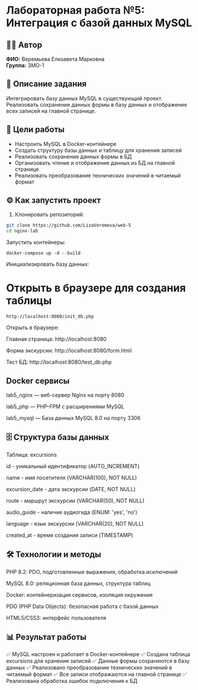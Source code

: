 # Лабораторная работа №5: Интеграция с базой данных MySQL

## 👩‍💻 Автор
**ФИО:** Веремьева Елизавета Марковна  
**Группа:** 3МО-1

## 📌 Описание задания
Интегрировать базу данных MySQL в существующий проект. Реализовать сохранение данных формы в базу данных и отображение всех записей на главной странице.

## 🎯 Цели работы
- Настроить MySQL в Docker-контейнере
- Создать структуру базы данных и таблицу для хранения записей
- Реализовать сохранение данных формы в БД
- Организовать чтение и отображение данных из БД на главной странице
- Реализовать преобразование технических значений в читаемый формат

## ⚙️ Как запустить проект

1. Клонировать репозиторий:
```bash
git clone https://github.com/LizaVeremeva/web-5
cd nginx-lab
```
Запустить контейнеры:

```
docker-compose up -d --build
```
Инициализировать базу данных:
# Открыть в браузере для создания таблицы
```
http://localhost:8080/init_db.php
```
Открыть в браузере:

Главная страница: http://localhost:8080

Форма экскурсии: http://localhost:8080/form.html

Тест БД: http://localhost:8080/test_db.php

## Docker сервисы
lab5_nginx — веб-сервер Nginx на порту 8080

lab5_php — PHP-FPM с расширениями MySQL

lab5_mysql — База данных MySQL 8.0 на порту 3306

## 🗄️ Структура базы данных
Таблица: excursions

id - уникальный идентификатор (AUTO_INCREMENT)

name - имя посетителя (VARCHAR(100), NOT NULL)

excursion_date - дата экскурсии (DATE, NOT NULL)

route - маршрут экскурсии (VARCHAR(50), NOT NULL)

audio_guide - наличие аудиогида (ENUM: 'yes', 'no')

language - язык экскурсии (VARCHAR(20), NOT NULL)

created_at - время создания записи (TIMESTAMP)

## 🛠 Технологии и методы
PHP 8.2: PDO, подготовленные выражения, обработка исключений

MySQL 8.0: реляционная база данных, структура таблиц

Docker: контейнеризация сервисов, изоляция окружения

PDO (PHP Data Objects): безопасная работа с базой данных

HTML5/CSS3: интерфейс пользователя

## 📊 Результат работы
✅ MySQL настроен и работает в Docker-контейнере
✅ Создана таблица excursions для хранения записей
✅ Данные формы сохраняются в базу данных
✅ Реализовано преобразование технических значений в читаемый формат
✅ Все записи отображаются на главной странице
✅ Реализована обработка ошибок подключения к БД